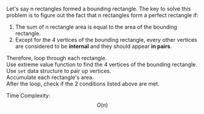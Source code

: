 Let's say n rectangles formed a bounding rectangle. The key to solve this problem is to figure out the fact that n rectangles form a perfect rectangle if:  
1. The sum of n rectangle area is equal to the area of the bounding rectangle.
2. Except for the 4 vertices of the bounding rectangle, every other vertices are considered to be **internal** and they should appear **in pairs**.

Therefore, loop through each rectangle.  
Use extreme value function to find the 4 vertices of the bounding rectangle.  
Use `set` data structure to pair up vertices.  
Accumulate each rectangle's area.  
After the loop, check if the 2 conditions listed above are met.  

Time Complexity: $$O(n)$$